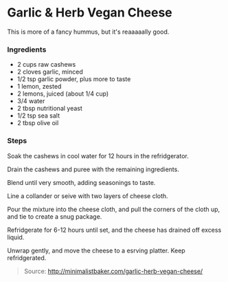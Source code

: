 Garlic & Herb Vegan Cheese
==========================
This is more of a fancy hummus, but it's reaaaaally good.

### Ingredients
- 2 cups raw cashews
- 2 cloves garlic, minced
- 1/2 tsp garlic powder, plus more to taste
- 1 lemon, zested
- 2 lemons, juiced (about 1/4 cup)
- 3/4 water
- 2 tbsp nutritional yeast
- 1/2 tsp sea salt
- 2 tbsp olive oil

### Steps
Soak the cashews in cool water for 12 hours in the refridgerator.

Drain the cashews and puree with the remaining ingredients.

Blend until very smooth, adding seasonings to taste.

Line a collander or seive with two layers of cheese cloth.

Pour the mixture into the cheese cloth, and pull the corners of the cloth up, and tie to create a snug package.

Refridgerate for 6-12 hours until set, and the cheese has drained off excess liquid.

Unwrap gently, and move the cheese to a esrving platter. Keep refridgerated.

> Source: http://minimalistbaker.com/garlic-herb-vegan-cheese/
